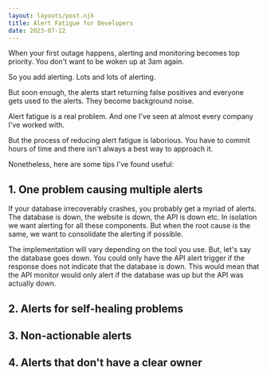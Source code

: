 ```yaml
---
layout: layouts/post.njk
title: Alert Fatigue for Developers
date: 2023-07-12
---
```


When your first outage happens, alerting and monitoring becomes top priority. You don't want to be woken up at 3am again.

So you add alerting. Lots and lots of alerting.

But soon enough, the alerts start returning false positives and everyone gets used to the alerts. They become background noise.

Alert fatigue is a real problem. And one I've seen at almost every company I've worked with.

But the process of reducing alert fatigue is laborious. You have to commit hours of time and there isn't always a best way to approach it.

Nonetheless, here are some tips I've found useful:

## 1. One problem causing multiple alerts

If your database irrecoverably crashes, you probably get a myriad of alerts. The database is down, the website is down, the API is down etc.
In isolation we want alerting for all these components. But when the root cause is the same, we want to consolidate the alerting if possible.

The implementation will vary depending on the tool you use. But, let's say the database goes down. You could only have the API alert trigger if the response does not indicate that the database is down. This would mean that the API monitor would only alert if the database was up but the API was actually down.

## 2. Alerts for self-healing problems

## 3. Non-actionable alerts

## 4. Alerts that don't have a clear owner
